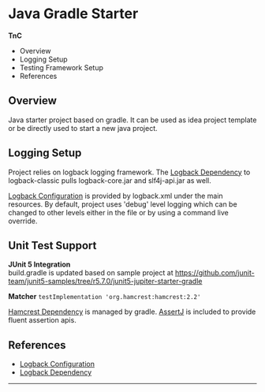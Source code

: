 # Java Gradle Starter

**TnC**
- Overview
- Logging Setup
- Testing Framework Setup
- References

## Overview
Java starter project based on gradle. It can be used as idea project template
 or be directly used to start a new java project.
 
## Logging Setup 
Project relies on logback logging framework. 
The [Logback Dependency] to logback-classic pulls logback-core.jar and slf4j-api.jar as well.

[Logback Configuration] is provided by logback.xml under the main resources.
By default, project uses 'debug' level logging which can be changed to other levels either in the file or by using a command live override.
 
## Unit Test Support

**JUnit 5 Integration**\
build.gradle is updated based on sample project at https://github.com/junit-team/junit5-samples/tree/r5.7.0/junit5-jupiter-starter-gradle

**Matcher**
    ```testImplementation 'org.hamcrest:hamcrest:2.2'```

[Hamcrest Dependency] is managed by gradle.
[AssertJ] is included to provide fluent assertion apis.
 
 
## References
- [Logback Configuration]
- [Logback Dependency]

---
[Logback Configuration]: http://logback.qos.ch/manual/configuration.html 
[Logback Dependency]: http://logback.qos.ch/setup.html#ide
[Hamcrest Dependency]: http://hamcrest.org/JavaHamcrest/distributables#using-hamcrest-in-a-gradle-project
[AssertJ]: https://assertj.github.io/doc/#assertj-core-quick-start
